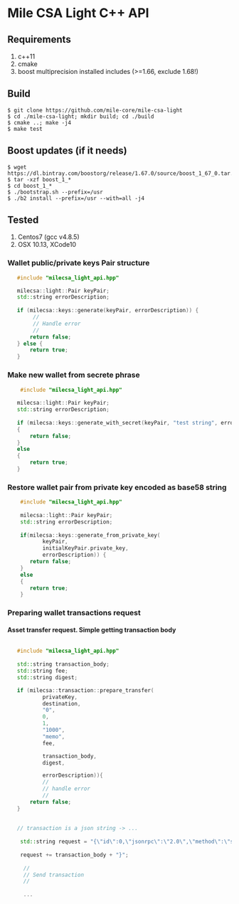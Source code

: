 # Mile CSA Light C++ API

## Requirements
1. c++11
1. cmake
1. boost multiprecision installed includes (>=1.66, exclude 1.68!)

## Build
    $ git clone https://github.com/mile-core/mile-csa-light
    $ cd ./mile-csa-light; mkdir build; cd ./build
    $ cmake ..; make -j4
    $ make test

## Boost updates (if it needs)
    $ wget https://dl.bintray.com/boostorg/release/1.67.0/source/boost_1_67_0.tar.gz
    $ tar -xzf boost_1_*
    $ cd boost_1_*
    $ ./bootstrap.sh --prefix=/usr
    $ ./b2 install --prefix=/usr --with=all -j4


## Tested
1. Centos7 (gcc v4.8.5)
1. OSX 10.13, XCode10

### Wallet public/private keys Pair structure

```cpp
   #include "milecsa_light_api.hpp"

   milecsa::light::Pair keyPair;
   std::string errorDescription;
   
   if (milecsa::keys::generate(keyPair, errorDescription)) {
        //
        // Handle error
        //
       return false;
   } else {
       return true;
   }

```

### Make new wallet from secrete phrase

```cpp
    #include "milecsa_light_api.hpp"
   
   milecsa::light::Pair keyPair;
   std::string errorDescription;
   
   if (milecsa::keys::generate_with_secret(keyPair, "test string", errorDescription))
   {
       return false;
   }
   else
   {
       return true;
   }
```

### Restore wallet pair from private key encoded as base58 string

```cpp
    #include "milecsa_light_api.hpp"
    
    milecsa::light::Pair keyPair;
    std::string errorDescription;
    
    if(milecsa::keys::generate_from_private_key(
           keyPair,
           initialKeyPair.private_key,
           errorDescription)) {
       return false;
    }
    else
    {  
       return true;
    }
```


### Preparing wallet transactions request

#### Asset transfer request. Simple getting transaction body
```cpp

   #include "milecsa_light_api.hpp"
   
   std::string transaction_body;
   std::string fee;
   std::string digest;

   if (milecsa::transaction::prepare_transfer(
           privateKey,
           destination,
           "0",
           0,
           1,
           "1000",
           "memo",
           fee,

           transaction_body,
           digest,

           errorDescription)){
           //
           // handle error
           //
       return false;
   }
   
  
   // transaction is a json string -> ...
   
    std::string request = "{\"id\":0,\"jsonrpc\":\"2.0\",\"method\":\"send-transaction\",\"version\":0.0, \"params\": ";
    
    request += transaction_body + "}";
    
     //
     // Send transaction
     //
     
     ...  
   
```
